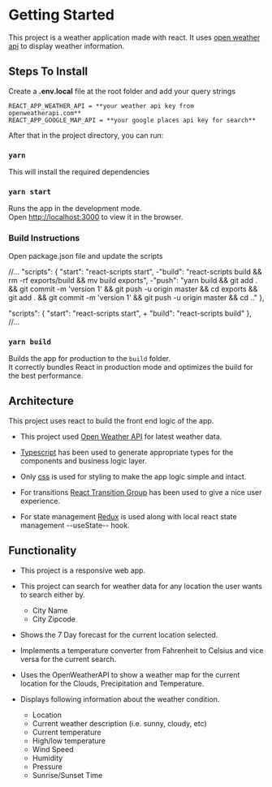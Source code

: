 # Getting Started

This project is a weather application made with react. It uses [open weather api](https://openweathermap.org/) to display weather information.

## Steps To Install

Create a **.env.local** file at the root folder and add your query strings

    REACT_APP_WEATHER_API = **your weather api key from openweatherapi.com**
    REACT_APP_GOOGLE_MAP_API = **your google places api key for search**

After that in the project directory, you can run:

### `yarn`

This will install the required dependencies

### `yarn start`

Runs the app in the development mode.\
Open [http://localhost:3000](http://localhost:3000) to view it in the browser.

### Build Instructions

Open package.json file and update the scripts

  //...
  "scripts": {
    "start": "react-scripts start",
    -"build": "react-scripts build && rm -rf exports/build && mv build exports",
    -"push": "yarn build && git add . && git commit -m 'version 1' && git push -u origin master && cd exports && git add . && git commit -m 'version 1' && git push -u origin master && cd .."
  },

  "scripts": {
    "start": "react-scripts start", + "build": "react-scripts build"
  },
  //...

### `yarn build`

Builds the app for production to the `build` folder.\
It correctly bundles React in production mode and optimizes the build for the best performance.

## Architecture

This project uses react to build the front end logic of the app.

- This project used [Open Weather API](https://openweathermap.org/) for latest weather data.

- [Typescript](https://www.typescriptlang.org/) has been used to generate appropriate types for the components and business logic layer.

- Only [css](https://www.w3.org/Style/CSS/Overview.en.html) is used for styling to make the app logic simple and intact.

- For transitions [React Transition Group](https://reactcommunity.org/react-transition-group/) has been used to give a nice user experience.

- For state management [Redux](https://redux.js.org/) is used along with local react state management --useState-- hook.

## Functionality

- This project is a responsive web app.

- This project can search for weather data for any location the user wants to search either by.

  - City Name
  - City Zipcode

- Shows the 7 Day forecast for the current location selected.

- Implements a temperature converter from Fahrenheit to Celsius and vice versa for the current search.

- Uses the OpenWeatherAPI to show a weather map for the current location for the Clouds, Precipitation and Temperature.

- Displays following information about the weather condition.
  - Location
  - Current weather description (i.e. sunny, cloudy, etc)
  - Current temperature
  - High/low temperature
  - Wind Speed
  - Humidity
  - Pressure
  - Sunrise/Sunset Time
